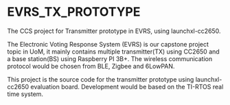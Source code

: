 # EVRS_TX_PROTOTYPE
The CCS project for Transmitter prototype in EVRS, using launchxl-cc2650.

The Electronic Voting Response System (EVRS) is our capstone project topic in UoM, it mainly contains
multiple transmitter(TX) using CC2650 and a base station(BS) using Raspberry PI 3B+. The wireless
communication protocol would be chosen from BLE, Zigbee and 6LowPAN.

This project is the source code for the transmitter prototype using launchxl-cc2650 evaluation board.
Development would be based on the TI-RTOS real time system.
